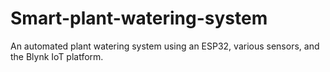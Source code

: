 # Smart-plant-watering-system
An automated plant watering system using an ESP32, various sensors, and the Blynk IoT platform. 
